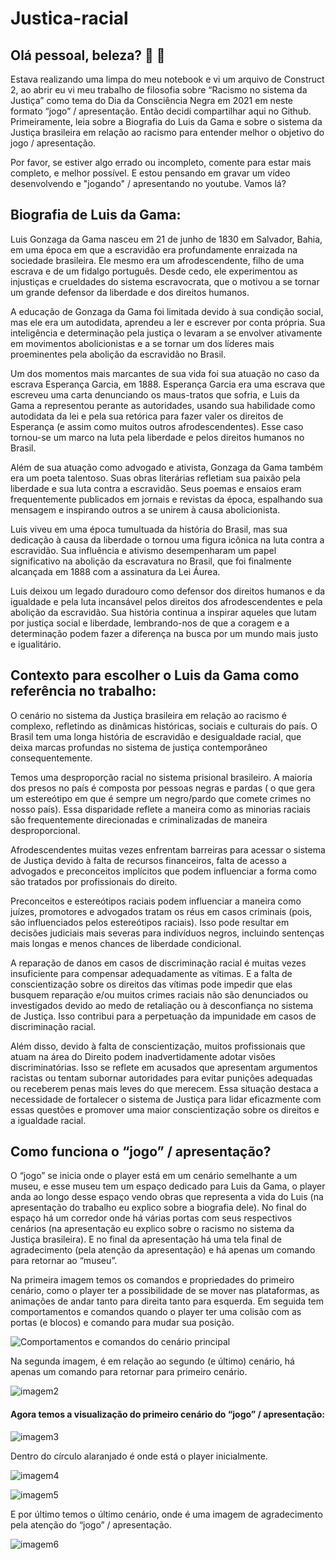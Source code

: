 # Justica-racial

## Olá pessoal, beleza? 👋 🙂
Estava realizando uma limpa do meu notebook e vi um arquivo de Construct 2, ao abrir eu vi meu trabalho de filosofia sobre “Racismo no sistema da Justiça” como tema do Dia da Consciência Negra em 2021 em neste formato “jogo” / apresentação. Então decidi compartilhar aqui no Github. Primeiramente, leia sobre a Biografia do Luis da Gama e sobre o sistema da Justiça brasileira em relação ao racismo para entender melhor o objetivo do jogo / apresentação. 

Por favor, se estiver algo errado ou incompleto, comente para estar mais completo, e melhor possível. E estou pensando em gravar um vídeo desenvolvendo e "jogando" / apresentando no youtube. Vamos lá?


## Biografia de Luis da Gama:
Luis Gonzaga da Gama nasceu em 21 de junho de 1830 em Salvador, Bahia, em uma época em que a escravidão era profundamente enraizada na sociedade brasileira. Ele mesmo era um afrodescendente, filho de uma escrava e de um fidalgo português. Desde cedo, ele experimentou as injustiças e crueldades do sistema escravocrata, que o motivou a se tornar um grande defensor da liberdade e dos direitos humanos.

A educação de Gonzaga da Gama foi limitada devido à sua condição social, mas ele era um autodidata, aprendeu a ler e escrever por conta própria. Sua inteligência e determinação pela justiça o levaram a se envolver ativamente em movimentos abolicionistas e a se tornar um dos líderes mais proeminentes pela abolição da escravidão no Brasil.

Um dos momentos mais marcantes de sua vida foi sua atuação no caso da escrava Esperança Garcia, em 1888. Esperança Garcia era uma escrava que escreveu uma carta denunciando os maus-tratos que sofria, e Luis da Gama a representou perante as autoridades, usando sua habilidade como autodidata da lei e pela sua retórica para fazer valer os direitos de Esperança (e assim como muitos outros afrodescendentes). Esse caso tornou-se um marco na luta pela liberdade e pelos direitos humanos no Brasil.

Além de sua atuação como advogado e ativista, Gonzaga da Gama também era um poeta talentoso. Suas obras literárias refletiam sua paixão pela liberdade e sua luta contra a escravidão. Seus poemas e ensaios eram frequentemente publicados em jornais e revistas da época, espalhando sua mensagem e inspirando outros a se unirem à causa abolicionista.

Luis viveu em uma época tumultuada da história do Brasil, mas sua dedicação à causa da liberdade o tornou uma figura icônica na luta contra a escravidão. Sua influência e ativismo desempenharam um papel significativo na abolição da escravatura no Brasil, que foi finalmente alcançada em 1888 com a assinatura da Lei Áurea.

Luis deixou um legado duradouro como defensor dos direitos humanos e da igualdade e pela luta incansável pelos direitos dos afrodescendentes e pela abolição da escravidão. Sua história continua a inspirar aqueles que lutam por justiça social e liberdade, lembrando-nos de que a coragem e a determinação podem fazer a diferença na busca por um mundo mais justo e igualitário.


## Contexto para escolher o Luis da Gama como referência no trabalho:
O cenário no sistema da Justiça brasileira em relação ao racismo é complexo, refletindo as dinâmicas históricas, sociais e culturais do país. O Brasil tem uma longa história de escravidão e desigualdade racial, que deixa marcas profundas no sistema de justiça contemporâneo consequentemente.

Temos uma desproporção racial no sistema prisional brasileiro. A maioria dos presos no país é composta por pessoas negras e pardas ( o que gera um estereótipo em que é sempre um negro/pardo que comete crimes no nosso país). Essa disparidade reflete a maneira como as minorias raciais são frequentemente direcionadas e criminalizadas de maneira desproporcional.

Afrodescendentes muitas vezes enfrentam barreiras para acessar o sistema de Justiça devido à falta de recursos financeiros, falta de acesso a advogados e preconceitos implícitos que podem influenciar a forma como são tratados por profissionais do direito.

Preconceitos e estereótipos raciais podem influenciar a maneira como juízes, promotores e advogados tratam os réus em casos criminais (pois, são influenciados pelos estereótipos raciais). Isso pode resultar em decisões judiciais mais severas para indivíduos negros, incluindo sentenças mais longas e menos chances de liberdade condicional.

A reparação de danos em casos de discriminação racial é muitas vezes insuficiente para compensar adequadamente as vítimas. E a falta de conscientização sobre os direitos das vítimas pode impedir que elas busquem reparação e/ou muitos crimes raciais não são denunciados ou investigados devido ao medo de retaliação ou à desconfiança no sistema de Justiça. Isso contribui para a perpetuação da impunidade em casos de discriminação racial.

Além disso, devido à falta de conscientização, muitos profissionais que atuam na área do Direito podem inadvertidamente adotar visões discriminatórias. Isso se reflete em acusados que apresentam argumentos racistas ou tentam subornar autoridades para evitar punições adequadas ou receberem penas mais leves do que merecem. Essa situação destaca a necessidade de fortalecer o sistema de Justiça para lidar eficazmente com essas questões e promover uma maior conscientização sobre os direitos e a igualdade racial.


## Como funciona o “jogo” / apresentação?
O “jogo” se inicia onde o player está em um cenário semelhante a um museu, e esse museu tem um espaço dedicado para Luis da Gama, o player anda ao longo desse espaço vendo obras que representa a vida do Luis (na apresentação do trabalho eu explico sobre a biografia dele). No final do espaço há um corredor onde há várias portas com seus respectivos cenários (na apresentação eu explico sobre o racismo no sistema da Justiça brasileira). E no final da apresentação há uma tela final de agradecimento (pela atenção da apresentação) e há apenas um comando para retornar ao “museu”. 

Na primeira imagem temos os comandos e propriedades do primeiro cenário, como o player ter a possibilidade de se mover nas plataformas, as animações de andar tanto para direita tanto para esquerda. Em seguida tem comportamentos e comandos quando o player ter uma colisão com as portas (e blocos) e comando para mudar sua posição.

![Comportamentos e comandos do cenário principal](https://github.com/HenryGabriel-2407/Justica-racial/assets/63942305/5a599dcd-6760-486d-a77f-ae00f8152c1b)

Na segunda imagem, é em relação ao segundo (e último) cenário, há apenas um comando para retornar para primeiro cenário.

![imagem2](https://github.com/HenryGabriel-2407/Justica-racial/assets/63942305/52d49542-bd68-41b1-9e22-ae26c583d3d7)

#### Agora temos a visualização do primeiro cenário do “jogo” / apresentação:
![imagem3](https://github.com/HenryGabriel-2407/Justica-racial/assets/63942305/4ef25db2-8bf0-4f2b-84a6-e1300140545e)

Dentro do círculo alaranjado é onde está o player inicialmente.

![imagem4](https://github.com/HenryGabriel-2407/Justica-racial/assets/63942305/cb660e38-dc16-4216-a334-4f02af93f312)

![imagem5](https://github.com/HenryGabriel-2407/Justica-racial/assets/63942305/72d4866f-519d-45a2-ad18-ab959a9efca0)

E por último temos o último cenário, onde é uma imagem de agradecimento pela atenção do “jogo” / apresentação.

![imagem6](https://github.com/HenryGabriel-2407/Justica-racial/assets/63942305/cf5e03f6-9aa9-4c3a-bbd5-4dad9eb77536)
